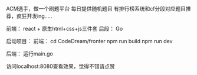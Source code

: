 ACM选手，做一个刷题平台
每日提供随机题目
有排行榜系统和cf分段对应题目推荐，疯狂开发ing.....

前端： react + 原生html+css+js三件套
后段： Go

启动项目：
前端：
cd CodeDream/fronter
npm run build
npm run dev

后端：
运行main.go

访问localhost:8080查看效果，觉得不错请点赞
